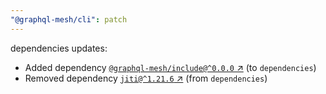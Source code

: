 ```yaml
---
"@graphql-mesh/cli": patch
---
```

dependencies updates:
  - Added dependency [`@graphql-mesh/include@^0.0.0` ↗︎](https://www.npmjs.com/package/@graphql-mesh/include/v/0.0.0) (to `dependencies`)
  - Removed dependency [`jiti@^1.21.6` ↗︎](https://www.npmjs.com/package/jiti/v/1.21.6) (from `dependencies`)
